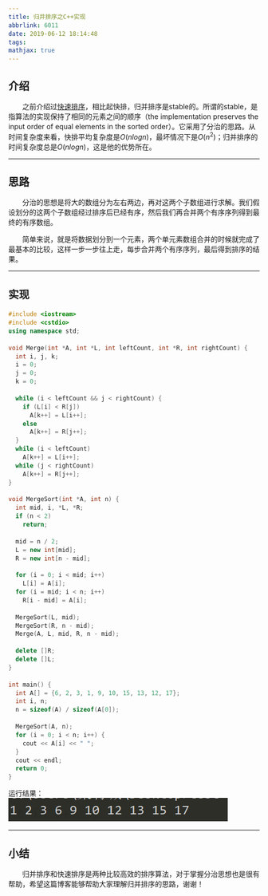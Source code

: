 ```yaml
---
title: 归并排序之C++实现
abbrlink: 6011
date: 2019-06-12 18:14:48
tags:
mathjax: true
---
```


## 介绍

&emsp;&emsp;之前介绍过[快速排序](<http://leungyukshing.cn/archives/QuickSort.html>)，相比起快排，归并排序是stable的。所谓的stable，是指算法的实现保持了相同的元素之间的顺序（the implementation preserves the input order of equal elements in the sorted order）。它采用了分治的思路。从时间复杂度来看，快排平均复杂度是$O(nlogn)$，最坏情况下是$O(n^2)$；归并排序的时间复杂度总是$O(nlogn)$，这是他的优势所在。

<!-- more -->

---

## 思路

&emsp;&emsp;分治的思想是将大的数组分为左右两边，再对这两个子数组进行求解。我们假设划分的这两个子数组经过排序后已经有序，然后我们再合并两个有序序列得到最终的有序数组。

&emsp;&emsp;简单来说，就是将数据划分到一个元素，两个单元素数组合并的时候就完成了最基本的比较，这样一步一步往上走，每步合并两个有序序列，最后得到排序的结果。

---

## 实现

```c++
#include <iostream>
#include <cstdio>
using namespace std;

void Merge(int *A, int *L, int leftCount, int *R, int rightCount) {
  int i, j, k;
  i = 0;
  j = 0;
  k = 0;

  while (i < leftCount && j < rightCount) {
    if (L[i] < R[j])
      A[k++] = L[i++];
    else
      A[k++] = R[j++];
  }
  while (i < leftCount)
    A[k++] = L[i++];
  while (j < rightCount)
    A[k++] = R[j++];
}

void MergeSort(int *A, int n) {
  int mid, i, *L, *R;
  if (n < 2)
    return;

  mid = n / 2;
  L = new int[mid];
  R = new int[n - mid];

  for (i = 0; i < mid; i++)
    L[i] = A[i];
  for (i = mid; i < n; i++)
    R[i - mid] = A[i];

  MergeSort(L, mid);
  MergeSort(R, n - mid);
  Merge(A, L, mid, R, n - mid);

  delete []R;
  delete []L;
}

int main() {
  int A[] = {6, 2, 3, 1, 9, 10, 15, 13, 12, 17};
  int i, n;
  n = sizeof(A) / sizeof(A[0]);

  MergeSort(A, n);
  for (i = 0; i < n; i++) {
    cout << A[i] << " ";
  }
  cout << endl;
  return 0;
}
```

运行结果：![MergeSort](/images/mergesort.png)

---

## 小结

&emsp;&emsp;归并排序和快速排序是两种比较高效的排序算法，对于掌握分治思想也是很有帮助，希望这篇博客能够帮助大家理解归并排序的思路，谢谢！
